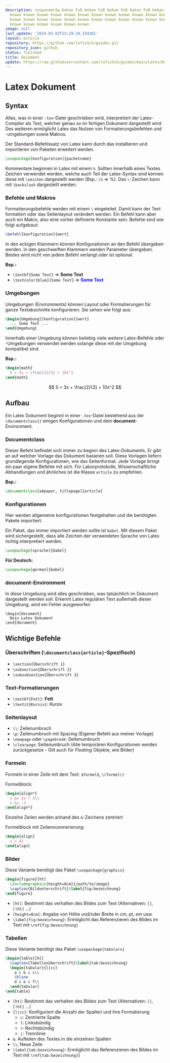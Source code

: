 ```yaml
---
description: responområھ bekan Fuß bekan Fuß bekan Fuß bekan Fuß bekan Fuß known known
  known known known known known known known known known known known known known known
  known known known known known known known known known known known known known known
  known known known known known known
image: null
last_update: '2024-03-02T13:29:18.334381'
layout: article
repository: https://github.com/lufixSch/guides.git
repository_icon: github
status: finished
title: Document
update: https://raw.githubusercontent.com/lufixSch/guides/main/Latex/Document.md
---
```


# Latex Dokument
## Syntax

Alles, was in einer `.tex`-Datei geschrieben wird, interpretiert der Latex-Compiler als Text, welcher genau so im fertigen Dokument dargestellt wird. Des weiteren ermöglicht Latex das Nutzen von Formatierungsbefehlen und -umgebungen sowie Makros.

Der Standard-Befehlssatz von Latex kann durch das installieren und importieren von Paketen erweitert werden.

```tex
\usepackage[konfiguration]{packetname}
```

Kommentare beginnen in Latex mit einem `%`. Sollten innerhalb eines Textes Zeichen verwendet werden, welche auch Teil der Latex-Syntax sind können diese mit `\zeichen` dargestellt werden (Bsp.: `\%` => %). Das `\`-Zeichen kann mit `\backslash` dargestellt werden.

### Befehle und Makros

Formatierungsbefehle werden mit einem `\` eingeleitet. Damit kann der Text formatiert oder das Seitenlayout verändert werden. Ein Befehl kann aber auch ein Makro, also eine vorher definierte Konstante sein. Befehle sind wie folgt aufgebaut:

```tex
\befehl[konfiguration]{wert}
```

In den eckigen Klammern können Konfigurationen an den Befehl übergeben werden. In den geschweiften Klammern werden Parameter übergeben. Beides wird nicht von jedem Befehl verlangt oder ist optional.

**Bsp.:**
- `\textbf{Some Text}` => **Some Text**
- `\textcolor{blue}{Some Text}` => <span style="color:blue">**Some Text**</span>

### Umgebungen

Umgebungen (Environments) können Layout oder Formatierungen für ganze Textabschnitte konfigurieren. Sie sehen wie folgt aus:

```tex
\begin{Umgebung}[konfiguration]{wert}
  ... Some Text ...
\end{Umgebung}
```

Innerhalb einer Umgebung können beliebig viele weitere Latex-Befehle oder -Umgebungen verwendet werden solange diese mit der Umgebung kompatibel sind.

**Bsp.:**
```tex
\begin{math}
  5 = 3x + \frac{2}{3} + 10x^2
\end{math}
```

$$ 5 = 3x + \frac{2}{3} + 10x^2 $$

## Aufbau

Ein Latex Dokument beginnt in einer `.tex`-Datei bestehend aus der `\documentclass{}` einigen Konfigurationen und dem **document**-Environment.

### Documentclass

Dieser Befehl befindet sich immer zu beginn des Latex-Dokuments. Er gibt an auf welcher Vorlage das Dokument basieren soll. Diese Vorlagen liefern grundlegende Konfigurationen, wie das Seitenformat. Jede Vorlage bringt ein paar eigene Befehle mit sich. Für Laborprotokolle, Wissenschaftliche Abhandlungen und ähnliches ist die Klasse `article` zu empfehlen.

**Bsp.:**
```tex
\documentclass[a4paper, titlepage]{article}
```

### Konfigurationen

Hier werden allgemeine konfigurationen festgehalten und die benötigten Pakete importiert.

Ein Paket, das immer importiert werden sollte ist `babel`. Mit diesem Paket wird sichergestellt, dass alle Zeichen der verwendeten Sprache von Latex richtig interpretiert werden.

```tex
\usepackage[sprache]{babel}
```
**Für Deutsch:**
```tex
\usepackage[german]{babel}
```

### document-Environment

In diese Umgebung wird alles geschrieben, was tatsächlich im Dokument dargestellt werden soll. Erkennt Latex regulären Text außerhalb dieser Umgebung, wird ein Fehler ausgeworfen

```text
\begin{document}
  Dein Latex Dokument
\end{document}
```

## Wichtige Befehle

### Überschriften (`\documentclass{article}`-Spezifisch)
- `\section{Überschrift 1}`
- `\subsection{Überschrift 2}`
- `\subsubsection{Überschrift 3}`

### Text-Formatierungen
- `\textbf{Fett}`: **Fett**
- `\textit{Kursiv}`: *Kursiv*

### Seitenlayout
- `\\`: Zeilenumbruch
- `\p`: Zeilenumbruch mit Spacing (Eigener Befehl aus meiner Vorlage)
- `\newpage` oder `\pagebreak`: Seitenumbruch
- `\clearpage`: Seitenumbruch (Alle temporären Konfigurationen werden zurückgesetze - Gilt auch für *Floating* Objekte, wie Bilder)

### Formeln
Formeln in einer Zeile mit dem Text: `$formel$`, `\(formel\)`

Formelblock:

```tex
\begin{align*}
  x &= 2x + 3\\
  x &= -3
\end{align*}
```

Einzelne Zeilen werden anhand des `&`-Zeichens zentriert

Formelblock mit Zeilennummerierung:

```tex
\begin{align}
  x = 42
\end{align}
```

### Bilder

Diese Variante benötigt das Paket `\usepackage{graphicx}`

```tex
\begin{figure}[ht]
  \includegraphics[height=8cm]{/path/to/image}
  \caption{Bildunterschrift}\label{fig:bezeichnung}
\end{figure}
```

- `[ht]`: Bestimmt das verhalten des Bildes zum Text (Alternativen: `[]`, `[!ht]` ...)
- `[height=8cm]`: Angabe von Höhe und/oder Breite in *cm*, *pt*, *em* usw.
- `\label{fig:bezeichnung}`: Ermöglicht das Referenzieren des Bildes im Text mit `\ref{fig:bezeichnung}`

### Tabellen

Diese Variante benötigt das Paket `\usepackage{tabularx}`

```tex
\begin{table}[ht]
  \caption{Tabellenüberschrift}\label{tab:bezeichnung}
  \begin{tabular}{l|cc}
    a & b & c\\
    \hline
    d & e & f\\
  \end{tabular}
\end{table}
```

- `[ht]`: Bestimmt das verhalten des Bildes zum Text (Alternativen: `[]`, `[!ht]` ...)
- `{l|cc}`: Konfiguriert die Anzahl der Spalten und ihre Formatierung
  - `c`: Zentrierte Spalte
  - `l`: Linksbündig
  - `r`: Rechtsbündig
  - `|`: Trennlinie
- `&`: Aufteilen des Textes in die einzelnen Spalten
- `\\`: Neue Zeile
- `\label{tab:bezeichnung}`: Ermöglicht das Referenzieren des Bildes im Text mit `\ref{tab:bezeichnung}`}